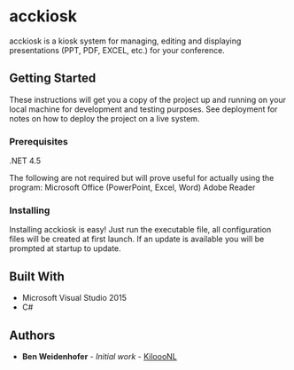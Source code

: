 # acckiosk

acckiosk is a kiosk system for managing, editing and displaying presentations (PPT, PDF, EXCEL, etc.) for your conference.

## Getting Started

These instructions will get you a copy of the project up and running on your local machine for development and testing purposes. See deployment for notes on how to deploy the project on a live system.

### Prerequisites

.NET 4.5

The following are not required but will prove useful for actually using the program:
Microsoft Office (PowerPoint, Excel, Word)
Adobe Reader

### Installing

Installing acckiosk is easy! Just run the executable file, all configuration files will be created at first launch.
If an update is available you will be prompted at startup to update. 

## Built With

* Microsoft Visual Studio 2015
* C#

## Authors

* **Ben Weidenhofer** - *Initial work* - [KiloooNL](https://github.com/KiloooNL)

